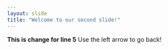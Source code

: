 ```yaml
---
layout: slide
title: "Welcome to our second slide!"
---
```

**This is change for line 5**
Use the left arrow to go back!
